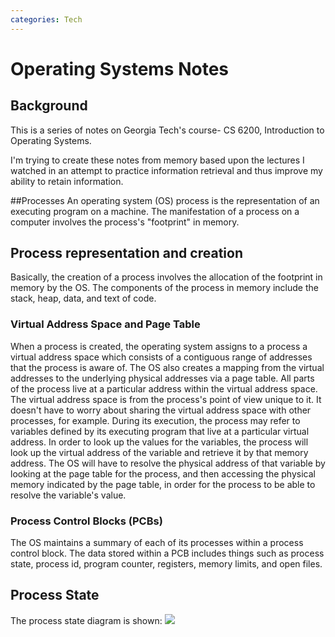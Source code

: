 ```yaml
---
categories: Tech
---
```

# Operating Systems Notes

## Background

This is a series of notes on Georgia Tech's course- CS 6200, Introduction to Operating Systems.

I'm trying to create these notes from memory based upon the lectures I watched in an attempt to practice information retrieval and thus improve my ability to retain information.

##Processes
An operating system (OS) process is the representation of an executing program on a machine.  The manifestation of a process on a computer involves the process's "footprint" in memory.  

## Process representation and creation
Basically, the creation of a process involves the allocation of the footprint in memory by the OS.  The components of the process in memory include the stack, heap, data, and text of code.  

### Virtual Address Space and Page Table
When a process is created, the operating system assigns to a process a virtual address space which consists of a contiguous range of addresses that the process is aware of. The OS also creates a mapping from the virtual addresses to the underlying physical addresses via a page table.  All parts of the process live at a particular address within the virtual address space.  The virtual address space is from the process's point of view unique to it.  It doesn't have to worry about sharing the virtual address space with other processes, for example. During its execution, the process may refer to variables defined by its executing program that live at a particular virtual address.  In order to look up the values for the variables, the process will look up the virtual address of the variable and retrieve it by that memory address. The OS will have to resolve the physical address of that variable by looking at the page table for the process, and then accessing the physical memory indicated by the page table, in order for the process to be able to resolve the variable's value.

### Process Control Blocks (PCBs)
The OS maintains a summary of each of its processes within a process control block.  The data stored within a PCB includes things such as process state, process id, program counter, registers, memory limits, and open files.

## Process State
The process state diagram is shown: 
<img src="{{site.baseurl}}/assets/img/diagram-of-process-state.jpg">
